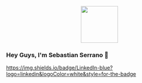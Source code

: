 <div id="header" align="center">
    <img src="https://media.giphy.com/media/ao9DUiTKH60XS/giphy.gif" width = "100">
</div>

### Hey Guys, I'm Sebastian Serrano 👋

https://img.shields.io/badge/LinkedIn-blue?logo=linkedin&logoColor=white&style=for-the-badge
